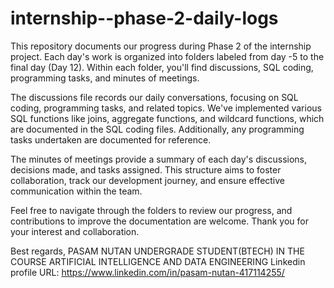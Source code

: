 # internship--phase-2-daily-logs
This repository documents our progress during Phase 2 of the internship project. Each day's work is organized into folders labeled from day -5 to the final day (Day 12). Within each folder, you'll find discussions, SQL coding, programming tasks, and minutes of meetings.

The discussions file records our daily conversations, focusing on SQL coding, programming tasks, and related topics. We've implemented various SQL functions like joins, aggregate functions, and wildcard functions, which are documented in the SQL coding files. Additionally, any programming tasks undertaken are documented for reference.

The minutes of meetings provide a summary of each day's discussions, decisions made, and tasks assigned. This structure aims to foster collaboration, track our development journey, and ensure effective communication within the team.

Feel free to navigate through the folders to review our progress, and contributions to improve the documentation are welcome. Thank you for your interest and collaboration.

Best regards,
PASAM NUTAN
UNDERGRADE STUDENT(BTECH) IN THE COURSE ARTIFICIAL INTELLIGENCE AND DATA ENGINEERING
Linkedin profile URL: https://www.linkedin.com/in/pasam-nutan-417114255/






